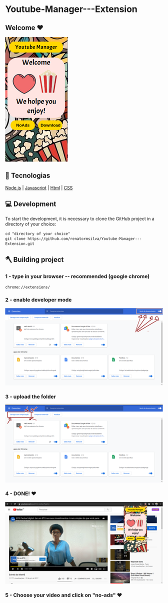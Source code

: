 # Youtube-Manager---Extension 

## Welcome :heart: 
![upload](readme/only.png?raw=true "Title")

## :rocket: Tecnologias

[Node.js](https://nodejs.org/en/)
| [Javascript](https://developer.mozilla.org/pt-BR/docs/Aprender/JavaScript)
| [Html](https://tableless.com.br/o-que-html-basico/)
| [CSS](https://www.w3schools.com/css/)

## :computer: Development

To start the development, it is necessary to clone the GitHub project in a directory of your choice:

```shell
cd "directory of your choice"
git clone https://github.com/renatormsilva/Youtube-Manager---Extension.git
```

## :axe: Building project

### 1 - type in your browser -- recommended (google chrome)

```shell
chrome://extensions/
```
### 2 - enable developer mode

![eneable-developer-mode](readme/extensions.png?raw=true "Title")

### 3 - upload the folder

![upload](readme/carregar.png?raw=true "Title")

### 4 - DONE! :heart:

![upload](readme/layout.png?raw=true "Title")

### 5 - Choose your video and click on "no-ads" :heart:
